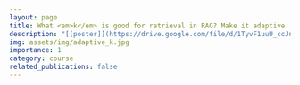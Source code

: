 ```yaml
---
layout: page
title: What <em>k</em> is good for retrieval in RAG? Make it adaptive!
description: "[[poster]](https://drive.google.com/file/d/1TyvF1uuU_ccJnS7ovm0IyRjPc4Qy4wBt/view?usp=sharing)    [[report]](https://drive.google.com/file/d/1FHmFra5Mm94TL0k05cNfxxotDPnzfGUU/view?usp=drive_link)"
img: assets/img/adaptive_k.jpg
importance: 1
category: course
related_publications: false
---
```

